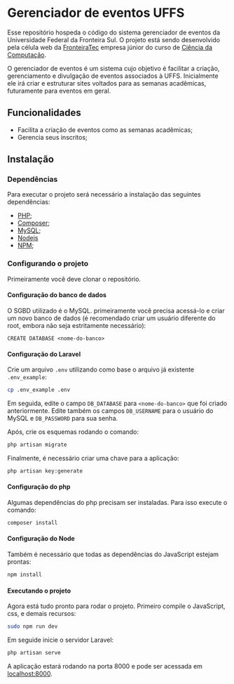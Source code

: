 # Gerenciador de eventos UFFS
Esse repositório hospeda o código do sistema gerenciador de eventos da Universidade Federal da Fronteira Sul. O projeto está sendo desenvolvido pela célula web da [FronteiraTec](http://fronteiratec.com/) empresa júnior do curso de [Ciência da Computação](https://cc.uffs.edu.br/).

O gerenciador de eventos é um sistema cujo objetivo é facilitar a criação, gerenciamento e divulgação de eventos associados à UFFS. Inicialmente ele irá criar e estruturar sites voltados para as semanas acadêmicas, futuramente para eventos em geral.

## Funcionalidades
 - Facilita a criação de eventos como as semanas acadêmicas;
 - Gerencia seus inscritos;

## Instalação
### Dependências
Para executar o projeto será necessário a instalação das seguintes dependências:
 - [PHP](https://www.php.net/downloads);
 - [Composer](https://getcomposer.org/download/);
 - [MySQL](https://www.mysql.com/downloads/);
 - [Nodejs](https://nodejs.org/en/)
 - [NPM](https://www.npmjs.com/package/npm);
### Configurando o projeto
Primeiramente você deve clonar o repositório.
#### Configuração do banco de dados
O SGBD utilizado é o MySQL. primeiramente você precisa acessá-lo e criar um novo banco de dados (é recomendado criar um usuário diferente do root, embora não seja estritamente necessário):
```mysql
CREATE DATABASE <nome-do-banco>
```

#### Configuração do Laravel
Crie um arquivo `.env` utilizando como base o arquivo já existente `.env_example`:
```bash
cp .env_example .env
```

Em seguida, edite o campo `DB_DATABASE` para `<nome-do-banco>` que foi criado anteriormente.
Edite também os campos `DB_USERNAME` para o usuário do MySQL e `DB_PASSWORD` para sua senha.

Após, crie os esquemas rodando o comando:
```bash
php artisan migrate
```

Finalmente, é necessário criar uma chave para a aplicação:
```bash
php artisan key:generate
```
#### Configuração do php
Algumas dependências do php precisam ser instaladas. Para isso execute o comando:
```bash
composer install
```

#### Configuração do Node
Também é necessário que todas as dependências do JavaScript estejam prontas:
```bash
npm install
```

#### Executando o projeto
Agora está tudo pronto para rodar o projeto. Primeiro compile o JavaScript, css, e demais recursos:
```bash
sudo npm run dev
```

Em seguide inicie o servidor Laravel:
```bash
php artisan serve
```

A aplicação estará rodando na porta 8000 e pode ser acessada em [localhost:8000](http://127.0.0.1:8000).
